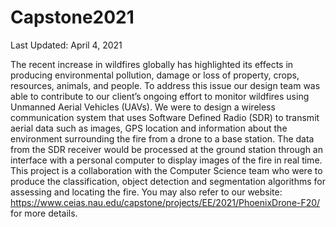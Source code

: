 # Capstone2021
Last Updated: April 4, 2021

The recent increase in wildfires globally has highlighted its effects in producing environmental pollution, damage or loss of property, crops, resources, animals, and people. To address this issue our design team was able to contribute to our client’s ongoing effort to monitor wildfires using Unmanned Aerial Vehicles (UAVs). We were to design a wireless communication system that uses Software Defined Radio (SDR) to transmit aerial data such as images, GPS location and information about the environment surrounding the fire from a drone to a base station. The data from the SDR receiver would be processed at the ground station through an interface with a personal computer to display images of the fire in real time. This project is a collaboration with the Computer Science team who were to produce the classification, object detection and segmentation algorithms for assessing and locating the fire. You may also refer to our website: https://www.ceias.nau.edu/capstone/projects/EE/2021/PhoenixDrone-F20/ for more details. 
 
